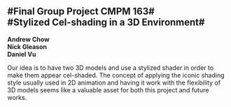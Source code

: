 #Final Group Project CMPM 163#\
#Stylized Cel-shading in a 3D Environment#
---
**Andrew Chow**\
**Nick Gleason**\
**Daniel Vu**

Our idea is to have two 3D models and use a stylized shader in order to make them appear cel-shaded. The concept of applying the iconic shading style usually used in 2D animation and having it work with the flexibility of 3D models seems like a valuable asset for both this project and future works.

